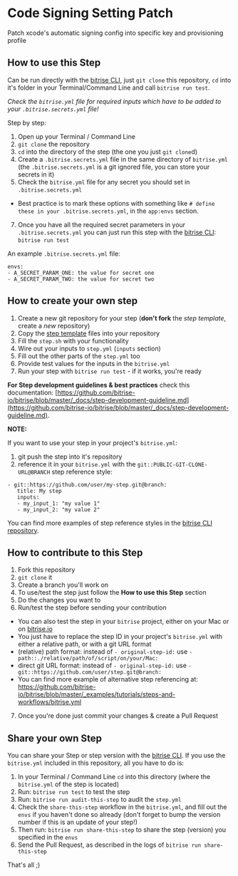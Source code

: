 # Code Signing Setting Patch

Patch xcode's automatic signing config into specific key and provisioning profile


## How to use this Step

Can be run directly with the [bitrise CLI](https://github.com/bitrise-io/bitrise),
just `git clone` this repository, `cd` into it's folder in your Terminal/Command Line
and call `bitrise run test`.

*Check the `bitrise.yml` file for required inputs which have to be
added to your `.bitrise.secrets.yml` file!*

Step by step:

1. Open up your Terminal / Command Line
2. `git clone` the repository
3. `cd` into the directory of the step (the one you just `git clone`d)
5. Create a `.bitrise.secrets.yml` file in the same directory of `bitrise.yml`
   (the `.bitrise.secrets.yml` is a git ignored file, you can store your secrets in it)
6. Check the `bitrise.yml` file for any secret you should set in `.bitrise.secrets.yml`
  * Best practice is to mark these options with something like `# define these in your .bitrise.secrets.yml`, in the `app:envs` section.
7. Once you have all the required secret parameters in your `.bitrise.secrets.yml` you can just run this step with the [bitrise CLI](https://github.com/bitrise-io/bitrise): `bitrise run test`

An example `.bitrise.secrets.yml` file:

```
envs:
- A_SECRET_PARAM_ONE: the value for secret one
- A_SECRET_PARAM_TWO: the value for secret two
```

## How to create your own step

1. Create a new git repository for your step (**don't fork** the *step template*, create a *new* repository)
2. Copy the [step template](https://github.com/bitrise-steplib/step-template) files into your repository
3. Fill the `step.sh` with your functionality
4. Wire out your inputs to `step.yml` (`inputs` section)
5. Fill out the other parts of the `step.yml` too
6. Provide test values for the inputs in the `bitrise.yml`
7. Run your step with `bitrise run test` - if it works, you're ready

__For Step development guidelines & best practices__ check this documentation: [https://github.com/bitrise-io/bitrise/blob/master/_docs/step-development-guideline.md](https://github.com/bitrise-io/bitrise/blob/master/_docs/step-development-guideline.md).

**NOTE:**

If you want to use your step in your project's `bitrise.yml`:

1. git push the step into it's repository
2. reference it in your `bitrise.yml` with the `git::PUBLIC-GIT-CLONE-URL@BRANCH` step reference style:

```
- git::https://github.com/user/my-step.git@branch:
   title: My step
   inputs:
   - my_input_1: "my value 1"
   - my_input_2: "my value 2"
```

You can find more examples of step reference styles
in the [bitrise CLI repository](https://github.com/bitrise-io/bitrise/blob/master/_examples/tutorials/steps-and-workflows/bitrise.yml#L65).

## How to contribute to this Step

1. Fork this repository
2. `git clone` it
3. Create a branch you'll work on
4. To use/test the step just follow the **How to use this Step** section
5. Do the changes you want to
6. Run/test the step before sending your contribution
  * You can also test the step in your `bitrise` project, either on your Mac or on [bitrise.io](https://www.bitrise.io)
  * You just have to replace the step ID in your project's `bitrise.yml` with either a relative path, or with a git URL format
  * (relative) path format: instead of `- original-step-id:` use `- path::./relative/path/of/script/on/your/Mac:`
  * direct git URL format: instead of `- original-step-id:` use `- git::https://github.com/user/step.git@branch:`
  * You can find more example of alternative step referencing at: https://github.com/bitrise-io/bitrise/blob/master/_examples/tutorials/steps-and-workflows/bitrise.yml
7. Once you're done just commit your changes & create a Pull Request


## Share your own Step

You can share your Step or step version with the [bitrise CLI](https://github.com/bitrise-io/bitrise). If you use the `bitrise.yml` included in this repository, all you have to do is:

1. In your Terminal / Command Line `cd` into this directory (where the `bitrise.yml` of the step is located)
1. Run: `bitrise run test` to test the step
1. Run: `bitrise run audit-this-step` to audit the `step.yml`
1. Check the `share-this-step` workflow in the `bitrise.yml`, and fill out the
   `envs` if you haven't done so already (don't forget to bump the version number if this is an update
   of your step!)
1. Then run: `bitrise run share-this-step` to share the step (version) you specified in the `envs`
1. Send the Pull Request, as described in the logs of `bitrise run share-this-step`

That's all ;)
